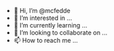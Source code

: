 - 👋 Hi, I’m @mcfedde
- 👀 I’m interested in ...
- 🌱 I’m currently learning ...
- 💞️ I’m looking to collaborate on ...
- 📫 How to reach me ...

<!---
mcfedde/mcfedde is a ✨ special ✨ repository because its `README.md` (this file) appears on your GitHub profile.
You can click the Preview link to take a look at your changes.
--->
